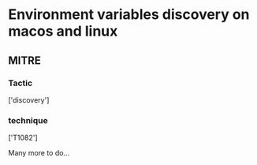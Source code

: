 # Environment variables discovery on macos and linux

## MITRE

### Tactic
['discovery']

### technique
['T1082']

Many more to do...

